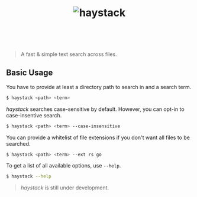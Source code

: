<h1 align="center">
	<br>
	<img src="https://sternentstehung.de/haystack-dark-readme.png" alt="haystack">
	<br>
	<br>
	<br>
</h1>

> A fast & simple text search across files.

## Basic Usage

You have to provide at least a directory path to search in and a search term.

```sh
$ haystack <path> <term>
```

_haystack_ searches case-sensitive by default. However, you can opt-in to case-insentive search.

```sh
$ haystack <path> <term> --case-insensitive
```
You can provide a whitelist of file extensions if you don't want all files to be searched.

```sh
$ haystack <path> <term> --ext rs go
```
To get a list of all available options, use `--help`.

```sh
$ haystack --help
```

> _haystack_ is still under development.
